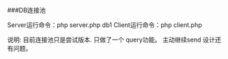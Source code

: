 ###DB连接池

Server运行命令：php server.php db1
Client运行命令：php client.php

说明:
目前连接池只是尝试版本.
只做了一个 query功能。 主动继续send 设计还有问题。

